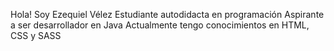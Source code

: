 Hola! Soy Ezequiel Vélez
Estudiante autodidacta en programación
Aspirante a ser desarrollador en Java
Actualmente tengo conocimientos en HTML, CSS y SASS
